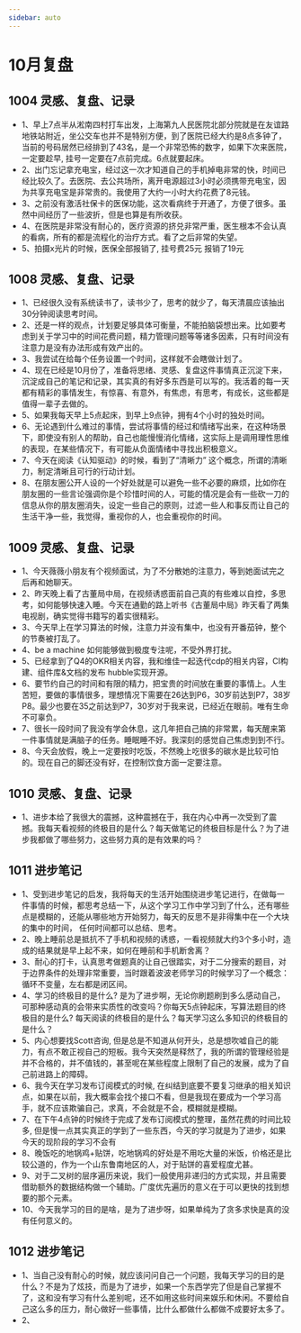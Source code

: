 ```yaml
---
sidebar: auto
---
```


# 10月复盘

## 1004 灵感、复盘、记录
- 1、早上7点半从淞南四村打车出发，上海第九人民医院北部分院就是在友谊路地铁站附近，坐公交车也并不是特别方便，到了医院已经大约是8点多钟了，当前的号码居然已经排到了43名，是一个非常恐怖的数字，如果下次来医院，一定要趁早, 挂号一定要在7点前完成。6点就要起床。
- 2、出门忘记拿充电宝，经过这一次才知道自己的手机掉电非常的快，时间已经比较久了。去医院、去公共场所，离开电源超过3小时必须携带充电宝，因为共享充电宝是非常贵的。我使用了大约一小时大约花费了8元钱。
- 3、之前没有激活社保卡的医保功能，这次看病终于开通了，方便了很多。虽然中间经历了一些波折，但是也算是有所收获。
- 4、在医院是非常没有耐心的，医疗资源的挤兑非常严重，医生根本不会认真的看病，所有的都是流程化的治疗方式。看了之后非常的失望。
- 5、拍摄x光片的时候，医保全部报销了, 挂号费25元 报销了19元

## 1008 灵感、复盘、记录
- 1、已经很久没有系统读书了，读书少了，思考的就少了，每天清晨应该抽出30分钟阅读思考时间。
- 2、还是一样的观点，计划要足够具体可衡量，不能拍脑袋想出来。比如要考虑到关于学习中的时间花费问题，精力管理问题等等诸多因素，只有时间没有注意力是没有办法形成有效产出的。
- 3、我尝试在给每个任务设置一个时间，这样就不会瞎做计划了。
- 4、现在已经是10月份了，准备将思绪、灵感、复盘这件事情真正沉淀下来，沉淀成自己的笔记和记录，其实真的有好多东西是可以写的。我活着的每一天都有精彩的事情发生，有惊喜、有意外，有焦虑，有思考，有成长，这些都是值得一辈子去做的。
- 5、如果我每天早上5点起床，到早上9点钟，拥有4个小时的独处时间。
- 6、无论遇到什么难过的事情，尝试将事情的经过和情绪写出来，在这种场景下，即使没有别人的帮助，自己也能慢慢消化情绪，这实际上是调用理性思维的表现，在某些情况下，有可能从负面情绪中寻找出积极意义。
- 7、今天在阅读《认知驱动》的时候，看到了“清晰力” 这个概念，所谓的清晰力，制定清晰且可行的行动计划。
- 8、在朋友圈公开人设的一个好处就是可以避免一些不必要的麻烦，比如你在朋友圈的一些言论强调你是个珍惜时间的人，可能的情况是会有一些砍一刀的信息从你的朋友圈消失，设定一些自己的原则，过滤一些人和事反而让自己的生活干净一些，我觉得，重视你的人，也会重视你的时间。


## 1009 灵感、复盘、记录
- 1、今天薇薇小朋友有个视频面试，为了不分散她的注意力，等到她面试完之后再和她聊天。
- 2、昨天晚上看了古董局中局，在视频诱惑面前自己真的有些难以自控，多思考，如何能够快速入睡。今天在通勤的路上听书《古董局中局》昨天看了两集电视剧，确实觉得书籍写的着实很精彩。
- 3、今天早上在学习算法的时候，注意力并没有集中，也没有开番茄钟，整个的节奏被打乱了。
- 4、be a machine 如何能够做到极度专注呢，不受外界打扰。
- 5、已经拿到了Q4的OKR相关内容，我和维佳一起迭代cdp的相关内容，CI构建、组件库&文档的发布 hubble实现开源。
- 6、要节约自己的时间和有限的精力，把宝贵的时间放在重要的事情上。人生苦短，要做的事情很多，理想情况下需要在26达到P6，30岁前达到P7，38岁P8。最少也要在35之前达到P7，30岁对于我来说，已经近在眼前。唯有生命不可辜负。
- 7、很长一段时间了我没有学会休息，这几年把自己搞的非常累，每天醒来第一件事情就是满脑子的任务。睡眠睡不好。我深刻的感觉自己焦虑到到不行。
- 8、今天会放假，晚上一定要按时吃饭，不然晚上吃很多的碳水是比较可怕的。现在自己的脚还没有好，在控制饮食方面一定要注意。


## 1010 灵感、复盘、记录
- 1、进步本给了我很大的震撼，这种震撼在于，我在内心中再一次受到了震撼。我每天看视频的终极目的是什么？每天做笔记的终极目标是什么？为了进步我都做了哪些努力，这些努力真的是有效果的吗？

## 1011 进步笔记
- 1、受到进步笔记的启发，我将每天的生活开始围绕进步笔记进行，在做每一件事情的时候，都思考总结一下，从这个学习工作中学习到了什么，还有哪些点是模糊的，还能从哪些地方开始努力，每天的反思不是非得集中在一个大块的集中的时间， 任何时间都可以总结、思考。
- 2、晚上睡前总是抵抗不了手机和视频的诱惑，一看视频就大约3个多小时，造成的结果就是早上起不来，如何在睡前和手机断舍离？
- 3、耐心的打卡，认真思考做题真的让自己很踏实，对于二分搜索的题目，对于边界条件的处理非常重要，当时跟着波波老师学习的时候学习了一个概念：循环不变量，左右都是闭区间。
- 4、学习的终极目的是什么? 是为了进步啊，无论你刷题刷到多么感动自己，可那种感动真的会带来实质性的改变吗？你每天5点钟起床，写算法题目的终极目的是什么? 每天阅读的终极目的是什么？每天学习这么多知识的终极目的是什么？
- 5、内心想要找Scott咨询, 但是总是不知道从何开头，总是想吹嘘自己的能力，有点不敢正视自己的短板。我今天突然是释然了，我的所谓的管理经验是并不合格的，并不值钱的，甚至呢在某些程度上限制了自己的发展，成为了自己前进路上的障碍。
- 6、我今天在学习发布订阅模式的时候, 在纠结到底要不要复习继承的相关知识点，如果在以前，我大概率会找个接口不看，但是我现在要成为一个学习高手，就不应该欺骗自己，求真，不会就是不会，模糊就是模糊。
- 7、在下午4点钟的时候终于完成了发布订阅模式的整理，虽然花费的时间比较多, 但是慢一点其实真正的学到了一些东西，今天的学习就是为了进步，如果今天的现阶段的学习不会有
- 8、晚饭吃的地锅鸡+贴饼，吃地锅鸡的好处是不用吃大量的米饭，价格还是比较公道的，作为一个山东鲁南地区的人，对于贴饼的喜爱程度尤甚。
- 9、对于二叉树的层序遍历来说，我们一般使用非递归的方式实现，并且需要借助额外的数据结构做一个辅助。广度优先遍历的意义在于可以更快的找到想要的那个元素。
- 10、今天我学习的目的是啥，是为了进步呀，如果单纯为了贪多求快是真的没有任何意义的。


## 1012 进步笔记
- 1、当自己没有耐心的时候，就应该问问自己一个问题，我每天学习的目的是什么？不是为了炫技，而是为了进步，如果一个东西学完了但是自己掌握不了，这和没有学习有什么差别呢，还不如用这些时间来娱乐和休闲。不要给自己这么多的压力，耐心做好一些事情，比什么都做什么都做不成要好太多了。
- 2、